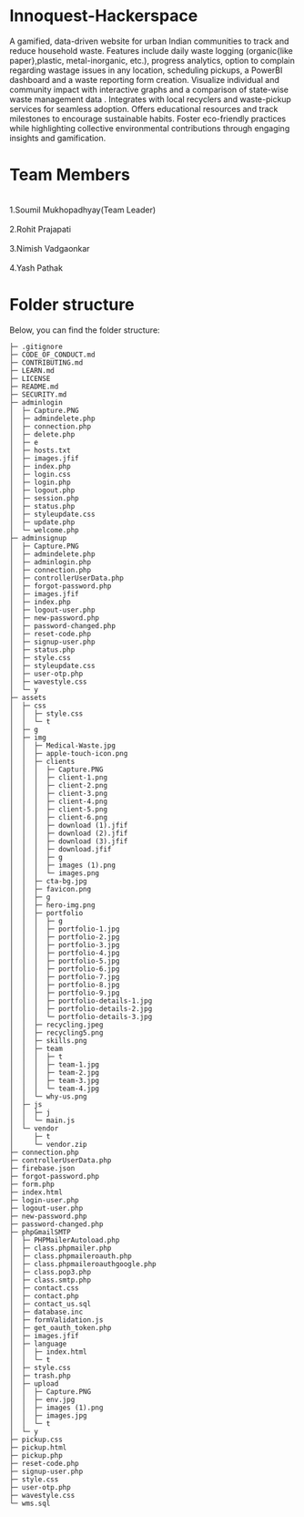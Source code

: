 # Innoquest-Hackerspace
A gamified, data-driven website for urban Indian communities to track and reduce household waste. Features include daily waste logging (organic{like paper},plastic, metal-inorganic, etc.), progress analytics, option to complain regarding wastage issues in any location, scheduling pickups, a PowerBI dashboard and a waste reporting form creation. Visualize individual and community impact with interactive graphs and a comparison of state-wise waste management data . Integrates with local recyclers and waste-pickup services for seamless adoption. Offers educational resources and track milestones to encourage sustainable habits. Foster eco-friendly practices while highlighting collective environmental contributions through engaging insights and gamification.
# Team Members
<p>
   <br>1.Soumil Mukhopadhyay(Team Leader)</br>
   <br>2.Rohit Prajapati</br>
   <br>3.Nimish Vadgaonkar</br>
   <br>4.Yash Pathak</br>
</p>

# Folder structure
Below, you can find the folder structure:
```
├─ .gitignore
├─ CODE_OF_CONDUCT.md
├─ CONTRIBUTING.md
├─ LEARN.md
├─ LICENSE
├─ README.md
├─ SECURITY.md
├─ adminlogin
│  ├─ Capture.PNG
│  ├─ admindelete.php
│  ├─ connection.php
│  ├─ delete.php
│  ├─ e
│  ├─ hosts.txt
│  ├─ images.jfif
│  ├─ index.php
│  ├─ login.css
│  ├─ login.php
│  ├─ logout.php
│  ├─ session.php
│  ├─ status.php
│  ├─ styleupdate.css
│  ├─ update.php
│  └─ welcome.php
├─ adminsignup
│  ├─ Capture.PNG
│  ├─ admindelete.php
│  ├─ adminlogin.php
│  ├─ connection.php
│  ├─ controllerUserData.php
│  ├─ forgot-password.php
│  ├─ images.jfif
│  ├─ index.php
│  ├─ logout-user.php
│  ├─ new-password.php
│  ├─ password-changed.php
│  ├─ reset-code.php
│  ├─ signup-user.php
│  ├─ status.php
│  ├─ style.css
│  ├─ styleupdate.css
│  ├─ user-otp.php
│  ├─ wavestyle.css
│  └─ y
├─ assets
│  ├─ css
│  │  ├─ style.css
│  │  └─ t
│  ├─ g
│  ├─ img
│  │  ├─ Medical-Waste.jpg
│  │  ├─ apple-touch-icon.png
│  │  ├─ clients
│  │  │  ├─ Capture.PNG
│  │  │  ├─ client-1.png
│  │  │  ├─ client-2.png
│  │  │  ├─ client-3.png
│  │  │  ├─ client-4.png
│  │  │  ├─ client-5.png
│  │  │  ├─ client-6.png
│  │  │  ├─ download (1).jfif
│  │  │  ├─ download (2).jfif
│  │  │  ├─ download (3).jfif
│  │  │  ├─ download.jfif
│  │  │  ├─ g
│  │  │  ├─ images (1).png
│  │  │  └─ images.png
│  │  ├─ cta-bg.jpg
│  │  ├─ favicon.png
│  │  ├─ g
│  │  ├─ hero-img.png
│  │  ├─ portfolio
│  │  │  ├─ g
│  │  │  ├─ portfolio-1.jpg
│  │  │  ├─ portfolio-2.jpg
│  │  │  ├─ portfolio-3.jpg
│  │  │  ├─ portfolio-4.jpg
│  │  │  ├─ portfolio-5.jpg
│  │  │  ├─ portfolio-6.jpg
│  │  │  ├─ portfolio-7.jpg
│  │  │  ├─ portfolio-8.jpg
│  │  │  ├─ portfolio-9.jpg
│  │  │  ├─ portfolio-details-1.jpg
│  │  │  ├─ portfolio-details-2.jpg
│  │  │  └─ portfolio-details-3.jpg
│  │  ├─ recycling.jpeg
│  │  ├─ recycling5.png
│  │  ├─ skills.png
│  │  ├─ team
│  │  │  ├─ t
│  │  │  ├─ team-1.jpg
│  │  │  ├─ team-2.jpg
│  │  │  ├─ team-3.jpg
│  │  │  └─ team-4.jpg
│  │  └─ why-us.png
│  ├─ js
│  │  ├─ j
│  │  └─ main.js
│  └─ vendor
│     ├─ t
│     └─ vendor.zip
├─ connection.php
├─ controllerUserData.php
├─ firebase.json
├─ forgot-password.php
├─ form.php
├─ index.html
├─ login-user.php
├─ logout-user.php
├─ new-password.php
├─ password-changed.php
├─ phpGmailSMTP
│  ├─ PHPMailerAutoload.php
│  ├─ class.phpmailer.php
│  ├─ class.phpmaileroauth.php
│  ├─ class.phpmaileroauthgoogle.php
│  ├─ class.pop3.php
│  ├─ class.smtp.php
│  ├─ contact.css
│  ├─ contact.php
│  ├─ contact_us.sql
│  ├─ database.inc
│  ├─ formValidation.js
│  ├─ get_oauth_token.php
│  ├─ images.jfif
│  ├─ language
│  │  ├─ index.html
│  │  └─ t
│  ├─ style.css
│  ├─ trash.php
│  ├─ upload
│  │  ├─ Capture.PNG
│  │  ├─ env.jpg
│  │  ├─ images (1).png
│  │  ├─ images.jpg
│  │  └─ t
│  └─ y
├─ pickup.css
├─ pickup.html
├─ pickup.php
├─ reset-code.php
├─ signup-user.php
├─ style.css
├─ user-otp.php
├─ wavestyle.css
└─ wms.sql
```
